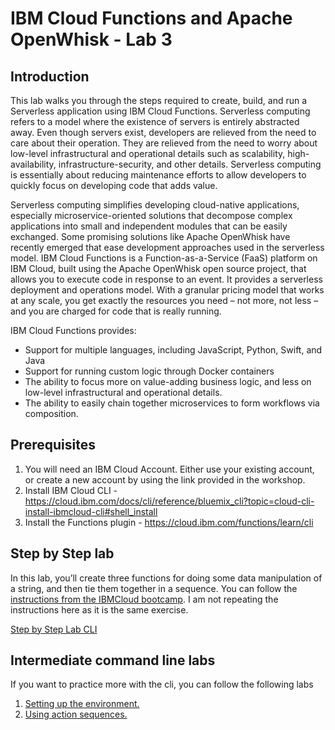 # IBM Cloud Functions and Apache OpenWhisk - Lab 3

## Introduction
This lab walks you through the steps required to create, build, and run a Serverless application using IBM Cloud Functions. Serverless computing refers to a model where the existence of servers is entirely abstracted away. Even though servers exist, developers are relieved from the need to care about their operation. They are relieved from the need to worry about low-level infrastructural and operational details such as scalability, high-availability, infrastructure-security, and other details. Serverless computing is essentially about reducing maintenance efforts to allow developers to quickly focus on developing code that adds value.

Serverless computing simplifies developing cloud-native applications, especially microservice-oriented solutions that decompose complex applications into small and independent modules that can be easily exchanged. Some promising solutions like Apache OpenWhisk have recently emerged that ease development approaches used in the serverless model. IBM Cloud Functions is a Function-as-a-Service (FaaS) platform on IBM Cloud, built using the Apache OpenWhisk open source project, that allows you to execute code in response to an event.
It provides a serverless deployment and operations model. With a granular pricing model that works at any scale, you get exactly the resources you need – not more, not less – and you are charged for code that is really running.

IBM Cloud Functions provides:
* Support for multiple languages, including JavaScript, Python, Swift, and Java
* Support for running custom logic through Docker containers
* The ability to focus more on value-adding business logic, and less on low-level infrastructural and operational details.
* The ability to easily chain together microservices to form workflows via composition.

## Prerequisites
1. You will need an IBM Cloud Account. Either use your existing account, or create a new account by using the link provided in the workshop.
2. Install IBM Cloud CLI - https://cloud.ibm.com/docs/cli/reference/bluemix_cli?topic=cloud-cli-install-ibmcloud-cli#shell_install
3. Install the Functions plugin - https://cloud.ibm.com/functions/learn/cli

## Step by Step lab
In this lab, you’ll create three functions for doing some data manipulation of a string, and then tie them together in a sequence. You can follow the [instructions from the IBMCloud bootcamp](https://github.com/IBM-Cloud/openwhisk-workshops/tree/master/bootcamp/ex1.2%20-%20using%20action%20sequences). I am not repeating the instructions here as it is the same exercise.

[Step by Step Lab CLI](https://github.com/IBM-Cloud/openwhisk-workshops/tree/master/bootcamp/ex1.2%20-%20using%20action%20sequences)

## Intermediate command line labs
If you want to practice more with the cli, you can follow the following labs
1. [Setting up the environment.](https://github.com/IBM-Cloud/openwhisk-workshops/tree/master/bootcamp/ex0%20-%20setting%20up%20development%20environment)
2. [Using action sequences.](https://github.com/IBM-Cloud/openwhisk-workshops/tree/master/bootcamp/ex1.2%20-%20using%20action%20sequences)
